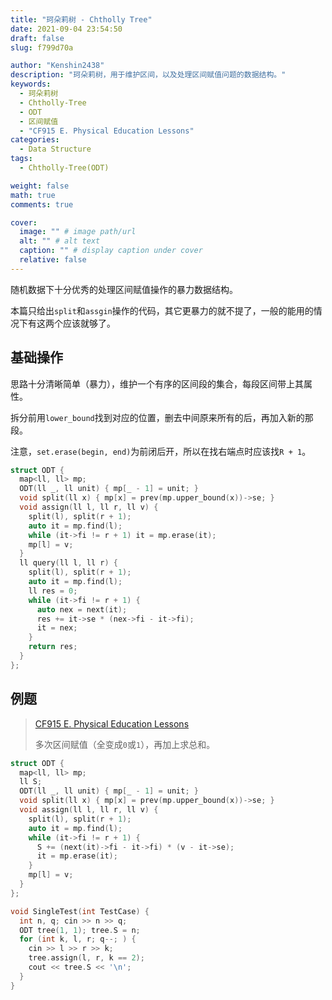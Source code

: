 ```yaml
---
title: "珂朵莉树 - Chtholly Tree"
date: 2021-09-04 23:54:50
draft: false
slug: f799d70a

author: "Kenshin2438"
description: "珂朵莉树，用于维护区间，以及处理区间赋值问题的数据结构。"
keywords:
  - 珂朵莉树
  - Chtholly-Tree
  - ODT
  - 区间赋值
  - "CF915 E. Physical Education Lessons"
categories:
  - Data Structure
tags:
  - Chtholly-Tree(ODT)

weight: false
math: true
comments: true

cover:
  image: "" # image path/url
  alt: "" # alt text
  caption: "" # display caption under cover
  relative: false
---
```


随机数据下十分优秀的处理区间赋值操作的暴力数据结构。

本篇只给出`split`和`assgin`操作的代码，其它更暴力的就不提了，一般的能用的情况下有这两个应该就够了。

## 基础操作
思路十分清晰简单（暴力），维护一个有序的区间段的集合，每段区间带上其属性。

拆分前用`lower_bound`找到对应的位置，删去中间原来所有的后，再加入新的那段。

注意，`set.erase(begin, end)`为前闭后开，所以在找右端点时应该找`R + 1`。

```cpp
struct ODT {
  map<ll, ll> mp;
  ODT(ll _, ll unit) { mp[_ - 1] = unit; }
  void split(ll x) { mp[x] = prev(mp.upper_bound(x))->se; }
  void assign(ll l, ll r, ll v) {
    split(l), split(r + 1);
    auto it = mp.find(l);
    while (it->fi != r + 1) it = mp.erase(it);
    mp[l] = v;
  }
  ll query(ll l, ll r) {
    split(l), split(r + 1);
    auto it = mp.find(l);
    ll res = 0;
    while (it->fi != r + 1) {
      auto nex = next(it);
      res += it->se * (nex->fi - it->fi);
      it = nex;
    }
    return res;
  }
};
```

## 例题

> [CF915 E. Physical Education Lessons](https://codeforces.com/problemset/problem/915/E)
>
> 多次区间赋值（全变成`0`或`1`），再加上求总和。

```cpp
struct ODT {
  map<ll, ll> mp;
  ll S;
  ODT(ll _, ll unit) { mp[_ - 1] = unit; }
  void split(ll x) { mp[x] = prev(mp.upper_bound(x))->se; }
  void assign(ll l, ll r, ll v) {
    split(l), split(r + 1);
    auto it = mp.find(l);
    while (it->fi != r + 1) {
      S += (next(it)->fi - it->fi) * (v - it->se);
      it = mp.erase(it);
    }
    mp[l] = v;
  }
};

void SingleTest(int TestCase) {
  int n, q; cin >> n >> q;
  ODT tree(1, 1); tree.S = n;
  for (int k, l, r; q--; ) {
    cin >> l >> r >> k;
    tree.assign(l, r, k == 2);
    cout << tree.S << '\n';
  }
}
```
